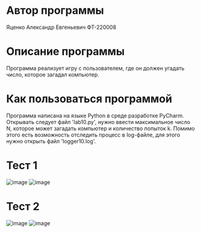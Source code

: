 # Автор программы 
Яценко Александр Евгеньевич ФТ-220008

# Описание программы 
Программа реализует игру с пользователем, где он должен угадать число, которое загадал компьютер.

# Как пользоваться программой
Программа написана на языке Python в среде разработке PyCharm. Открывать следует файл 'lab10.py', нужно ввести максимальное число N, которое может загадать компьютер и количество попыток k.
Помимо этого есть возможность отследить процесс в log-файле, для этого нужно открыть файл 'logger10.log'.

# Тест 1
![image](https://github.com/gudzame/lab10/assets/146566358/ad69e4bc-f3ac-42aa-b125-7fa1feb7d6dd)
![image](https://github.com/gudzame/lab10/assets/146566358/c89283f9-121c-4cd8-9aab-69ff95aa1a6d)

# Тест 2
![image](https://github.com/gudzame/lab10/assets/146566358/ff7e703a-a24b-45b8-8475-9f70a5566000)
![image](https://github.com/gudzame/lab10/assets/146566358/9b838e9d-f944-4eaf-9d0a-3f808fc58ab6)
